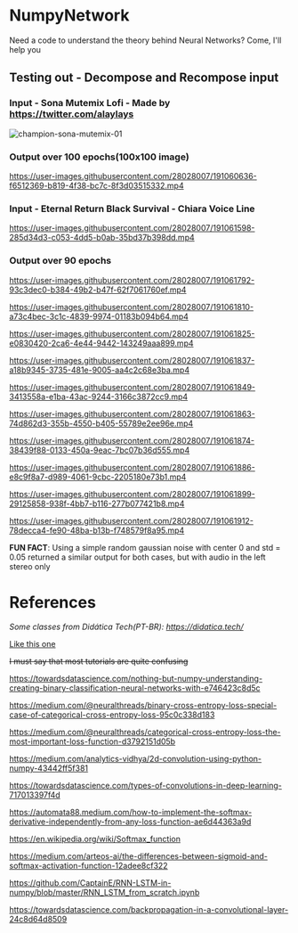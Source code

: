 # NumpyNetwork
Need a code to understand the theory behind Neural Networks? Come, I'll help you

## Testing out - Decompose and Recompose input

### Input - Sona Mutemix Lofi - Made by https://twitter.com/alaylays

![champion-sona-mutemix-01](https://user-images.githubusercontent.com/28028007/191060473-b590b832-d85d-46a3-a883-f8d80da73f94.jpg)

### Output over 100 epochs(100x100 image)

https://user-images.githubusercontent.com/28028007/191060636-f6512369-b819-4f38-bc7c-8f3d03515332.mp4


### Input - Eternal Return Black Survival - Chiara Voice Line

https://user-images.githubusercontent.com/28028007/191061598-285d34d3-c053-4dd5-b0ab-35bd37b398dd.mp4

### Output over 90 epochs

https://user-images.githubusercontent.com/28028007/191061792-93c3dec0-b384-49b2-b47f-62f7061760ef.mp4

https://user-images.githubusercontent.com/28028007/191061810-a73c4bec-3c1c-4839-9974-01183b094b64.mp4

https://user-images.githubusercontent.com/28028007/191061825-e0830420-2ca6-4e44-9442-143249aaa899.mp4

https://user-images.githubusercontent.com/28028007/191061837-a18b9345-3735-481e-9005-aa4c2c68e3ba.mp4

https://user-images.githubusercontent.com/28028007/191061849-3413558a-e1ba-43ac-9244-3166c3872cc9.mp4

https://user-images.githubusercontent.com/28028007/191061863-74d862d3-355b-4550-b405-55789e2ee96e.mp4

https://user-images.githubusercontent.com/28028007/191061874-38439f88-0133-450a-9eac-7bc07b36d555.mp4

https://user-images.githubusercontent.com/28028007/191061886-e8c9f8a7-d989-4061-9cbc-2205180e73b1.mp4

https://user-images.githubusercontent.com/28028007/191061899-29125858-938f-4bb7-b116-277b077421b8.mp4

https://user-images.githubusercontent.com/28028007/191061912-78decca4-fe90-48ba-b13b-f748579f8a95.mp4

**FUN FACT**: Using a simple random gaussian noise with center 0 and std = 0.05 returned a similar output for both cases, but with audio in the left stereo only

# References

*Some classes from Didática Tech(PT-BR): https://didatica.tech/*

[Like this one](https://www.youtube.com/watch?v=qZ9xuPcoWSA)

~~I must say that most tutorials are quite confusing~~

https://towardsdatascience.com/nothing-but-numpy-understanding-creating-binary-classification-neural-networks-with-e746423c8d5c

https://medium.com/@neuralthreads/binary-cross-entropy-loss-special-case-of-categorical-cross-entropy-loss-95c0c338d183

https://medium.com/@neuralthreads/categorical-cross-entropy-loss-the-most-important-loss-function-d3792151d05b

https://medium.com/analytics-vidhya/2d-convolution-using-python-numpy-43442ff5f381

https://towardsdatascience.com/types-of-convolutions-in-deep-learning-717013397f4d

https://automata88.medium.com/how-to-implement-the-softmax-derivative-independently-from-any-loss-function-ae6d44363a9d

https://en.wikipedia.org/wiki/Softmax_function

https://medium.com/arteos-ai/the-differences-between-sigmoid-and-softmax-activation-function-12adee8cf322

https://github.com/CaptainE/RNN-LSTM-in-numpy/blob/master/RNN_LSTM_from_scratch.ipynb

https://towardsdatascience.com/backpropagation-in-a-convolutional-layer-24c8d64d8509
